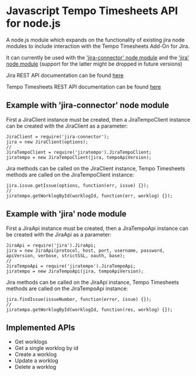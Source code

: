 # Javascript Tempo Timesheets API for node.js

A node.js module which expands on the functionality of existing jira node modules
to include interaction with the Tempo Timesheets Add-On for Jira.

It can currently be used with the ['jira-connector' node module](https://www.npmjs.com/package/jira-connector) 
and the ['jira' node module](https://www.npmjs.com/package/jira) 
(support for the latter might be dropped in future versions)

Jira REST API documentation can be found [here](https://developer.atlassian.com/cloud/jira/platform/rest/v3/)

Tempo Tìmesheets REST API documentation can be found [here](http://developer.tempo.io/doc/timesheets/api/rest/latest/)

## Example with 'jira-connector' node module

First a JiraClient instance must be created, then a JiraTempoClient instance can be created with the JiraClient as a parameter:

```
JiraClient = require('jira-connector');
jira = new JiraClient(options);
//
JiraTempoClient = require('jiratempo').JiraTempoClient;
jiratempo = new JiraTempoClient(jira, tempoApiVersion);
```

Jira methods can be called on the JiraClient instance, Tempo Timesheets methods are called on the JiraTempoClient instance:

```
jira.issue.getIssue(options, function(err, issue) {});
//
jiratempo.getWorklogById(worklogId, function(err, worklog) {});
```


## Example with 'jira' node module

First a JiraApi instance must be created, then a JiraTempoApi instance can be created with the JiraApi as a parameter:

```
JiraApi = require('jira').JiraApi;
jira = new JiraApi(protocol, host, port, username, password, apiVersion, verbose, strictSSL, oauth, base);
//
JiraTempoApi = require('jiratempo').JiraTempoApi;
jiratempo = new JiraTempoApi(jira, tempoApiVersion);
```

Jira methods can be called on the JiraApi instance, Tempo Timesheets methods are called on the JiraTempoApi instance:

```
jira.findIssue(issueNumber, function(error, issue) {});
//
jiratempo.getWorklogById(worklogId, function(res, worklog) {});
```


## Implemented APIs

- Get worklogs
- Get a single worklog by id
- Create a worklog
- Update a worklog
- Delete a worklog